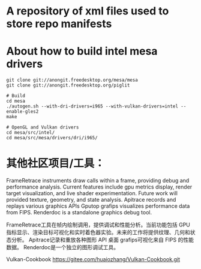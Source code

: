 # A repository of xml files used to store repo manifests

# About how to build intel mesa drivers
```shell
git clone git://anongit.freedesktop.org/mesa/mesa
git clone git://anongit.freedesktop.org/piglit

# Build
cd mesa
./autogen.sh --with-dri-drivers=i965 --with-vulkan-drivers=intel --enable-gles2
make

# OpenGL and Vulkan drivers
cd mesa/src/intel/
cd mesa/src/mesa/drivers/dri/i965/
```

# 其他社区项目/工具：
FrameRetrace instruments draw calls within a frame, providing debug and performance analysis. Current features include gpu metrics display, render target visualization, and live shader experimentation. Future work will provided texture, geometry, and state analysis.
Apitrace records and replays various graphics APIs
Gputop
grafips visualizes performance data from FIPS.
Renderdoc is a standalone graphics debug tool.

FrameRetrace工具在帧内绘制调用，提供调试和性能分析。当前功能包括 GPU 指标显示、渲染目标可视化和实时着色器实验。未来的工作将提供纹理、几何和状态分析。
Apitrace记录和重放各种图形 API
桌面
grafips可视化来自 FIPS 的性能数据。
Renderdoc是一个独立的图形调试工具。

Vulkan-Cookbook
https://gitee.com/huaiozhang/Vulkan-Cookbook.git
